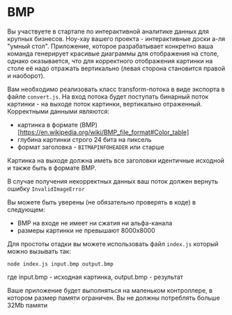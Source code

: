 # BMP

Вы участвуете в стартапе по интерактивной аналитике данных для крупных бизнесов. Ноу-хау вашего проекта - интерактивные доски а-ля "умный стол". Приложение, которое разрабатывает конкретно ваша команда генерирует красивые диаграммы для отображения на столе, однако оказывается, что для корректного отображения картинки на столе её надо отражать вертикально (левая сторона становится правой и наоборот).

Вам необходимо реализовать класс transform-потока в виде экспорта в файле `convert.js`. На вход потока будет поступать бинарный поток картинки - на выходе поток картинки, вертикально отраженный. Корректными данными являются:

- картинка в формате (BMP)[https://en.wikipedia.org/wiki/BMP_file_format#Color_table]
- глубина картинки строго 24 бита на пиксель
- формат заголовка - `BITMAPINFOHEADER` или старше

Картинка на выходе должна иметь все заголовки идентичные исходной и также быть в формате BMP.

В случае получения некорректных данных ваш поток должен вернуть ошибку `InvalidImageError`

Вы можете быть уверены (не обязательно проверять в коде) в следующем:

- BMP на входе не имеет ни сжатия ни альфа-канала
- размеры картинки не превышают 8000х8000

Для простоты отадки вы можете использовать файл `index.js` который можно вызывать так:

```
node index.js input.bmp output.bmp
```

где input.bmp - исходная картинка, output.bmp - результат

Ваше приложение будет выполняться на маленьком контроллере, в котором размер памяти ограничен. Вы не должны потреблять больше 32Mb памяти
